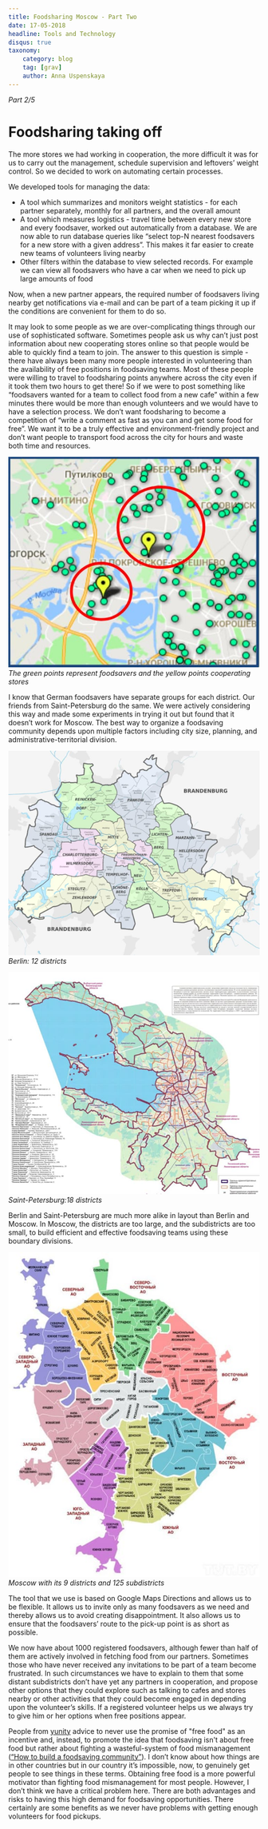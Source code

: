 ```yaml
---
title: Foodsharing Moscow - Part Two
date: 17-05-2018
headline: Tools and Technology
disqus: true
taxonomy:
    category: blog
    tag: [grav]
    author: Anna Uspenskaya
---
```


_Part 2/5_

# Foodsharing taking off

The more stores we had working in cooperation, the more difficult it was for us to carry out the management, schedule supervision and leftovers’ weight control. So we decided to work on automating certain processes.

We developed tools for managing the data:
- А tool which summarizes and monitors weight statistics - for each partner separately, monthly for all partners, and the overall amount
- А tool which measures logistics - travel time between every new store and every foodsaver, worked out automatically from a database. We are now able to run database queries like “select top-N nearest foodsavers for a new store with a given address”. This makes it far easier to create new teams of volunteers living nearby
- Other filters within the database to view selected records. For example we can view all foodsavers who have a car when we need to pick up large amounts of food

Now, when a new partner appears, the required number of foodsavers living nearby get notifications via e-mail and can be part of a team picking it up if the conditions are convenient for them to do so.

It may look to some people as we are over-complicating things through our use of sophisticated software. Sometimes people ask us why can’t just post information about new cooperating stores online so that people would be able to quickly find a team to join. The answer to this question is simple - there have always been many more people interested in volunteering than the availability of free positions in foodsaving teams. Most of these people were willing to travel to foodsharing points anywhere across the city even if it took them two hours to get there! So if we were to post something like “foodsavers wanted for a team to collect food from a new cafe” within a few minutes there would be more than enough volunteers and we would have to have a selection process. We don’t want foodsharing to become a competition of “write a comment as fast as you can and get some food for free”. We want it to be a truly effective and environment-friendly project and don’t want people to transport food across the city for hours and waste both time and resources.

![](map.jpg)
_The green points represent foodsavers and the yellow points cooperating stores_

I know that German foodsavers have separate groups for each district. Our friends from Saint-Petersburg do the same. We were actively considering this way and made some experiments in trying it out but found that it doesn’t work for Moscow. The best way to organize a foodsaving community depends upon multiple factors including city size, planning, and administrative-territorial division.

![](berlin.jpg)
_Berlin: 12 districts_

![](stpetersburg.jpg)
_Saint-Petersburg:18 districts_

Berlin and Saint-Petersburg are much more alike in layout than Berlin and Moscow.
In Moscow, the districts are too large, and the subdistricts are too small, to build efficient and effective foodsaving teams using these boundary divisions.

![](moscow.jpg)
_Moscow with its 9 districts and 125 subdistricts_

The tool that we use is based on Google Maps Directions and allows us to be flexible. It allows us to invite only as many foodsavers as we need and thereby allows us to avoid creating disappointment. It also allows us to ensure that the foodsavers’ route to the pick-up point is as short as possible.  

We now have about 1000 registered foodsavers, although fewer than half of them are actively involved in fetching food from our partners. Sometimes those who have never received any invitations to be part of a team become frustrated. In such circumstances we have to explain to them that some distant subdistricts don’t have yet any partners in cooperation, and propose other options that they could explore such as talking to cafes and stores nearby or other activities that they could become engaged in depending upon the volunteer’s skills. If a registered volunteer helps us we always try to give him or her options when free positions appear.

People from [yunity](https://yunity.org) advice to never use the promise of "free food" as an incentive and, instead, to promote the idea that foodsaving isn't about free food but rather about fighting a wasteful-system of food mismanagement
([“How to build a foodsaving community”](https://yunity.atlassian.net/wiki/spaces/FSINT/pages/91665893/How+to+build+a+foodsaving+community#Howtobuildafoodsavingcommunity-RaisingAwareness)).
I don’t know about how things are in other countries but in our country it’s impossible, now, to genuinely get people to see things in these terms. Obtaining free food is a more powerful motivator than fighting food mismanagement for most people. However, I don’t think we have a critical problem here. There are both advantages and risks to having this high demand for foodsaving opportunities. There certainly are some benefits as we never have problems with getting enough volunteers for food pickups.  
